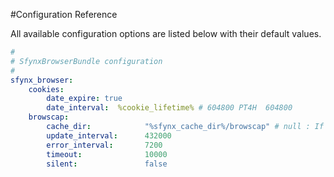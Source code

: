 #Configuration Reference

All available configuration options are listed below with their default values.

``` yaml
#
# SfynxBrowserBundle configuration
#  
sfynx_browser:
    cookies:
        date_expire: true
        date_interval:  %cookie_lifetime% # 604800 PT4H  604800
    browscap:
        cache_dir:            "%sfynx_cache_dir%/browscap" # null : If null, use your application cache directory
        update_interval:      432000
        error_interval:       7200
        timeout:              10000
        silent:               false
```

